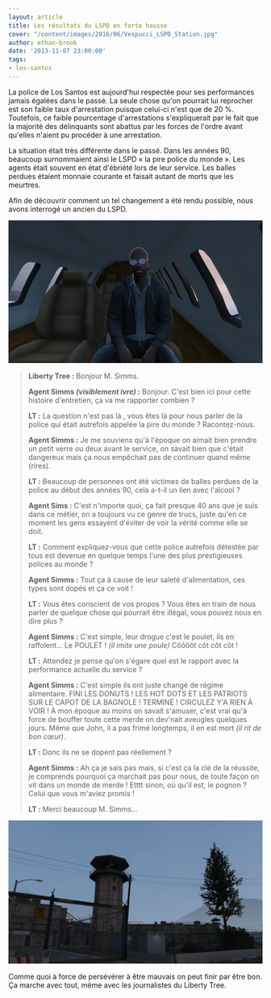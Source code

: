 ```yaml
---
layout: article
title: Les résultats du LSPD en forte hausse
cover: "/content/images/2016/06/Vespucci_LSPD_Station.jpg"
author: ethan-brook
date: '2013-11-07 23:00:00'
tags:
- los-santos
---
```


La police de Los Santos est aujourd'hui respectée pour ses performances jamais égalées dans le passé. La seule chose qu'on pourrait lui reprocher est son faible taux d'arrestation puisque celui-ci n'est que de 20 %. Toutefois, ce faible pourcentage d'arrestations s'expliquerait par le fait que la majorité des délinquants sont abattus par les forces de l'ordre avant qu'elles n'aient pu procéder à une arrestation.

La situation était très différente dans le passé. Dans les années 90, beaucoup surnommaient ainsi le LSPD « la pire police du monde ». Les agents était souvent en état d'ébriété lors de leur service. Les balles perdues étaient monnaie courante et faisait autant de morts que les meurtres.

Afin de découvrir comment un tel changement a été rendu possible, nous avons interrogé un ancien du LSPD.

![](/content/images/2016/06/d.jpg)

> **Liberty Tree :** Bonjour M. Simms.
> 
> **Agent Simms _(visiblement ivre)_ :** Bonjour. C'est bien ici pour cette histoire d'entretien, ça va me rapporter combien ?
> 
> **LT :** La question n'est pas là , vous êtes là pour nous parler de la police qui était autrefois appelée la pire du monde ? Racontez-nous.
> 
> **Agent Simms :** Je me souviens qu'à l'époque on aimait bien prendre un petit verre ou deux avant le service, on savait bien que c'était dangereux mais ça nous empêchait pas de continuer quand même (rires).
> 
> **LT :** Beaucoup de personnes ont été victimes de balles perdues de la police au début des années 90, cela a-t-il un lien avec l'alcool ?
> 
> **Agent Sims :** C'est n'importe quoi, ça fait presque 40 ans que je suis dans ce métier, on a toujours vu ce genre de trucs, juste qu'en ce moment les gens essayent d'éviter de voir la vérité comme elle se doit.
> 
> **LT :** Comment expliquez-vous que cette police autrefois détestée par tous est devenue en quelque temps l'une des plus prestigieuses polices au monde ?
> 
> **Agent Simms :** Tout ça à cause de leur saleté d'alimentation, ces types sont dopés et ça ce voit !
> 
> **LT :** Vous êtes conscient de vos propos ? Vous êtes en train de nous parler de quelque chose qui pourrait être illégal, vous pouvez nous en dire plus ?
> 
> **Agent Simms :** C'est simple, leur drogue c'est le poulet, ils en raffolent… Le POULET ! _(il imite une poule)_ Côôôôt côt côt côt !
> 
> **LT :** Attendez je pense qu'on s'égare quel est le rapport avec la performance actuelle du service ?
> 
> **Agent Simms :** C'est simple ils ont juste changé de régime alimentaire. FINI LES DONUTS ! LES HOT DOTS ET LES PATRIOTS SUR LE CAPOT DE LA BAGNOLE ! TERMINÉ ! CIRCULEZ Y'A RIEN À VOIR ! À mon époque au moins on savait s'amuser, c'est vrai qu'à force de bouffer toute cette merde on dev'nait aveugles quelques jours. Même que John, il a pas frimé longtemps, il en est mort _(il rit de bon cœur)_.
> 
> **LT :** Donc ils ne se dopent pas réellement ?
> 
> **Agent Simms :** Ah ça je sais pas mais, si c'est ça la clé de la réussite, je comprends pourquoi ça marchait pas pour nous, de toute façon on vit dans un monde de merde ! Etttt sinon, où qu'il est, le pognon ? Celui que vous m'aviez promis !
> 
> **LT :** Merci beaucoup M. Simms...

![](/content/images/2016/06/FLIC.jpg)

Comme quoi à force de persévérer à être mauvais on peut finir par être bon. Ça marche avec tout, même avec les journalistes du Liberty Tree.

<!--kg-card-end: markdown-->

